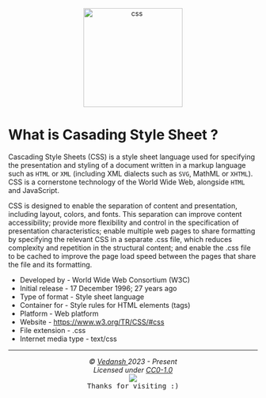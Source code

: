 <div align="center">
    <img
        src="https://cdn.jsdelivr.net/gh/offensive-vk/Icons@master/css3/css3-original.svg"
        height=200
        width=200
        alt="css"
    >
</div>

# **What is Casading Style Sheet** ?

Cascading Style Sheets (CSS) is a style sheet language used for specifying the presentation and styling of a document written in a markup language such as `HTML` or `XML` (including XML dialects such as `SVG`, MathML or `XHTML`). CSS is a cornerstone technology of the World Wide Web, alongside `HTML` and JavaScript.

CSS is designed to enable the separation of content and presentation, including layout, colors, and fonts. This separation can improve content accessibility; provide more flexibility and control in the specification of presentation characteristics; enable multiple web pages to share formatting by specifying the relevant CSS in a separate .css file, which reduces complexity and repetition in the structural content; and enable the .css file to be cached to improve the page load speed between the pages that share the file and its formatting.

- Developed by - World Wide Web Consortium (W3C)
- Initial release - 17 December 1996; 27 years ago
- Type of format - Style sheet language
- Container for - Style rules for HTML elements (tags)
- Platform - Web platform
- Website	- https://www.w3.org/TR/CSS/#css
- File extension - .css
- Internet media type - text/css

***

<p align="center">
  <i>&copy; <a href="https://github.com/offensive-vk/">Vedansh </a> 2023 - Present</i><br>
  <i>Licensed under <a href="https://github.com/offensive-vk/UntilEverything#CC0-1.0-1-ov-file">CC0-1.0</a></i><br>
  <a href="https://github.com/npm-run-test"><img src="https://i.ibb.co/4KtpYxb/octocat-clean-mini.png" /></a><br>
  <kbd>Thanks for visiting :)</kbd>
</p>
